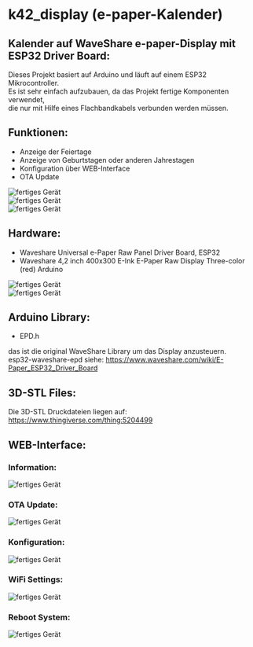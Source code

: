 # k42_display (e-paper-Kalender)
## Kalender auf WaveShare e-paper-Display mit ESP32 Driver Board:
Dieses Projekt basiert auf Arduino und läuft auf einem ESP32 Mikrocontroller. <br>
Es ist sehr einfach aufzubauen, da das Projekt fertige Komponenten verwendet, <br>
die nur mit Hilfe eines Flachbandkabels verbunden werden müssen.

## Funktionen:
 - Anzeige der Feiertage
 - Anzeige von Geburtstagen oder anderen Jahrestagen
 - Konfiguration über WEB-Interface
 - OTA Update

![fertiges Gerät](ansicht01.jpg) <br>
![fertiges Gerät](ansicht04.jpg) <br>
![fertiges Gerät](ansicht05.jpg)

## Hardware:
- Waveshare Universal e-Paper Raw Panel Driver Board, ESP32
- Waveshare 4,2 inch 400x300 E-Ink E-Paper Raw Display Three-color (red) Arduino

![fertiges Gerät](ansicht02.jpg) <br> 
![fertiges Gerät](ansicht03.jpg) 

## Arduino Library:
- EPD.h <br>

das ist die original WaveShare Library um das Display anzusteuern. <br>
esp32-waveshare-epd siehe: https://www.waveshare.com/wiki/E-Paper_ESP32_Driver_Board

## 3D-STL Files:
Die 3D-STL Druckdateien liegen auf: https://www.thingiverse.com/thing:5204499

## WEB-Interface:
### Information:
![fertiges Gerät](web01.PNG) <br>
### OTA Update:
![fertiges Gerät](web02.PNG) <br>
### Konfiguration:
![fertiges Gerät](web03.PNG) <br>
### WiFi Settings:
![fertiges Gerät](web04.PNG) <br>
### Reboot System:
![fertiges Gerät](web05.PNG)